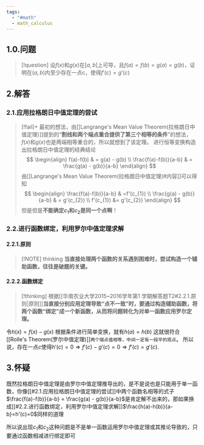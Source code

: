 ```yaml
---
tags:
  - "#math"
  - math_calculus
---
```

## 1.0.问题
> [!question]
> 设$f(x)$和$g(x)$在$[a,b]$上可导，且$f(a)=f(b)=g(a)=g(b)$，证明在$(a,b)$内至少存在一点c，使得$f'(c)=g'(c)$
## 2.解答
### 2.1.应用拉格朗日中值定理的尝试
> [!fail]+ 
> 最初的想法，由[[Langrange's Mean Value Theorem(拉格朗日中值定理)]]提到的“**割线和两个端点重合提供了第三个相等的条件**”的想法，$f(x)$和$g(x)$也是两端相等重合的，所以就想到了该定理。
> 进行恒等变换构造出拉格朗日中值定理的经典结论
> $$
> \begin{align} 
> f(a)-f(b)  & = g(a) - g(b) \\
> \frac{f(a)-f(b)}{a-b} & = \frac{g(a) - g(b)}{a-b} 
> \end{align}
> $$
> 由[[Langrange's Mean Value Theorem(拉格朗日中值定理)#内容]]可以得知
> $$
> \begin{align}
> \frac{f(a)-f(b)}{a-b} & =f'(c_{1}) \\
> \frac{g(a) - g(b)}{a-b}  & = g'(c_{2}) \\
> f'(c_{1}) &= g'(c_{2})
> \end{align}
> $$
> 但是但是**不能确定$c_{1}$和$c_{2}$是同一个点啊**！


### 2.2.进行函数绑定，利用罗尔中值定理求解
#### 2.2.1.原则
> [!NOTE] thinking
> **当直接处理两个函数的关系遇到困难时，尝试构造一个辅助函数，往往是破题的关键。​**



#### 2.2.2.函数绑定

> [!thinking]
> 根据[[华南农业大学2015~2016学年第1 学期解答题T2#2.2.1.原则|原则]]**当直接分别应用定理导致“点不一致”时，要通过构造辅助函数，将两个函数“绑定”成一个新函数，从而将问题转化为对单一函数应用罗尔定理。​**

令$h(x)=f(x)-g(x)$
根据条件进行简单变换，就有$h(a)=h(b)$
这就很符合[[Rolle's Theorem(罗尔中值定理)]]``两个端点值相等，中间一定有一段平的观点``。
所以说，存在一点$c$使得$h'(c)=0 \Rightarrow f'(c)-g'(c)=0 \Rightarrow f'(c)=g'(c)$.





## 3.怀疑
既然拉格朗日中值定理是由罗尔中值定理推导出的，是不是说也是只能用于单一函数，你像[[#2.1.应用拉格朗日中值定理的尝试]]中两个函数名相等的式子$\frac{f(a)-f(b)}{a-b} = \frac{g(a) - g(b)}{a-b}$是肯定解不出来的，那如果换成[[#2.2.进行函数绑定，利用罗尔中值定理求解]]$\frac{h(a)-h(b)}{a-b}=h'(c)=0$同样的道理

所以说出现$c_{1}$和$c_{2}$这种问题是不是单一函数运用罗尔中值定理或其推论导致的，只要通过函数相减进行绑定即可

